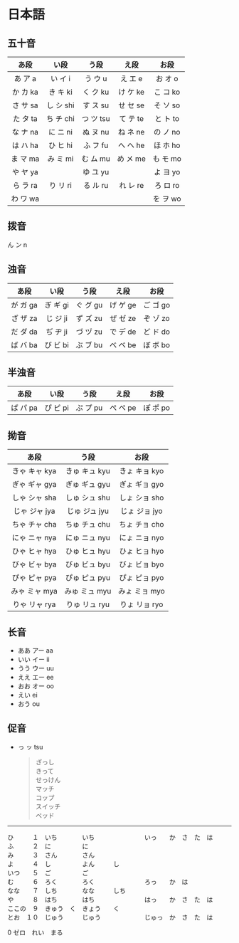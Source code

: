# 日本語

## 五十音

|  あ段　  |   い段    |  う段　   |   え段   |   お段   |
| :------: | :-------: | :-------: | :------: | :------: |
| あ ア a  |  い イ i  |  う ウ u  | え エ e  | お オ o  |
| か カ ka | き キ ki  | く ク ku  | け ケ ke | こ コ ko |
| さ サ sa | し シ shi | す ス su  | せ セ se | そ ソ so |
| た タ ta | ち チ chi | つ ツ tsu | て テ te | と ト to |
| な ナ na | に ニ ni  | ぬ ヌ nu  | ね ネ ne | の ノ no |
| は ハ ha | ひ ヒ hi  | ふ フ fu  | へ ヘ he | ほ ホ ho |
| ま マ ma | み ミ mi  | む ム mu  | め メ me | も モ mo |
| や ヤ ya |           | ゆ ユ yu  |          | よ ヨ yo |
| ら ラ ra | り リ ri  | る ル ru  | れ レ re | ろ ロ ro |
| わ ワ wa |           |           |          | を ヲ wo |

## 拨音

ん ン n

## 浊音

|  あ段　  |   い段   |  う段　  |   え段   |   お段   |
| :------: | :------: | :------: | :------: | :------: |
| が ガ ga | ぎ ギ gi | ぐ グ gu | げ ゲ ge | ご ゴ go |
| ざ ザ za | じ ジ ji | ず ズ zu | ぜ ゼ ze | ぞ ゾ zo |
| だ ダ da | ぢ ヂ ji | づ ヅ zu | で デ de | ど ド do |
| ば バ ba | び ビ bi | ぶ ブ bu | べ ベ be | ぼ ボ bo |

## 半浊音

|  あ段　  |   い段   |  う段　  |   え段   |   お段   |
| :------: | :------: | :------: | :------: | :------: |
| ぱ パ pa | ぴ ピ pi | ぷ プ pu | ぺ ペ pe | ぽ ポ po |

## 拗音

|    あ段　     |     う段      |    お段　     |
| :-----------: | :-----------: | :-----------: |
| きゃ キャ kya | きゅ キュ kyu | きょ キョ kyo |
| ぎゃ ギャ gya | ぎゅ ギュ gyu | ぎょ ギョ gyo |
| しゃ シャ sha | しゅ シュ shu | しょ ショ sho |
| じゃ ジャ jya | じゅ ジュ jyu | じょ ジョ jyo |
| ちゃ チャ cha | ちゅ チュ chu | ちょ チョ cho |
| にゃ ニャ nya | にゅ ニュ nyu | にょ ニョ nyo |
| ひゃ ヒャ hya | ひゅ ヒュ hyu | ひょ ヒョ hyo |
| びゃ ビャ bya | びゅ ビュ byu | びょ ビョ byo |
| ぴゃ ピャ pya | ぴゅ ピュ pyu | ぴょ ピョ pyo |
| みゃ ミャ mya | みゅ ミュ myu | みょ ミョ myo |
| りゃ リャ rya | りゅ リュ ryu | りょ リョ ryo |

## 长音

- ああ アー aa
- いい イー ii
- うう ウー uu
- ええ エー ee
- おお オー oo
- えい ei
- おう ou

## 促音

- っ ッ tsu
  > ざっし  
  > きって  
  > せっけん  
  > マッチ  
  > コップ  
  > スイッチ  
  > ベッド

---

ひ　　　１　いち　　　　いち　　　　　　　　いっ　　か　さ　た　は  
ふ　　　２　に　　　　　に  
み　　　３　さん　　　　さん  
よ　　　４　し　　　　　よん　　　し  
いつ　　５　ご　　　　　ご  
む　　　６　ろく　　　　ろく　　　　　　　　ろっ　　か　は  
なな　　７　しち　　　　なな　　　しち  
や　　　８　はち　　　　はち　　　　　　　　はっ　　か　さ　た　は  
ここの　９　きゅう　く　きょう　　く  
とお　１０　じゅう　　　じゅう　　　　　　　じゅっ　か　さ　た　は  

0 ゼロ　れい　まる  
